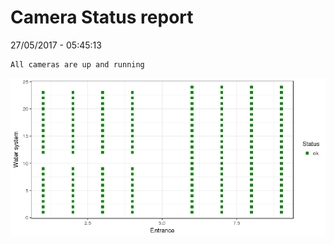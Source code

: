 Camera Status report
================
27/05/2017 - 05:45:13

    All cameras are up and running

![](camreport_files/figure-markdown_github/unnamed-chunk-2-1.png)
